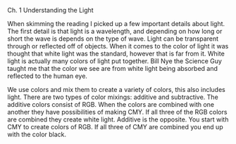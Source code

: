 Ch. 1 Understanding the Light

When skimming the reading I picked up a few important details about light. The first detail is that light is a wavelength, and depending on how long or short the wave is depends on the type of wave. Light can be transparent through or reflected off of objects. When it comes to the color of light it was thought that white light was the standard, however that is far from it. White light is actually many colors of light put together. Bill Nye the Science Guy taught me that the color we see are from white light being absorbed and reflected to the human eye. 

We use colors and mix them to create a variety of colors, this also includes light. There are two types of color mixings: additive and subtractive. The additive colors consist of RGB. When the colors are combined with one another they have possibilities of making CMY. If all three of the RGB colors are combined they create white light. Additive is the opposite. You start with CMY to create colors of RGB. If all three of CMY are combined you end up with the color black. 


